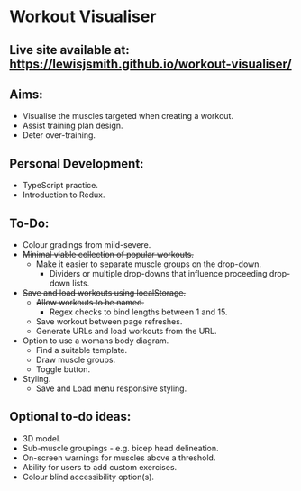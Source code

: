 # Workout Visualiser

## Live site available at: https://lewisjsmith.github.io/workout-visualiser/

## Aims:

- Visualise the muscles targeted when creating a workout.
- Assist training plan design.
- Deter over-training.

## Personal Development: 

- TypeScript practice.
- Introduction to Redux.

## To-Do:

- Colour gradings from mild-severe. 
- ~~Minimal viable collection of popular workouts.~~
    - Make it easier to separate muscle groups on the drop-down.
        - Dividers or multiple drop-downs that influence proceeding drop-down lists.
- ~~Save and load workouts using localStorage.~~
    - ~~Allow workouts to be named.~~
        - Regex checks to bind lengths between 1 and 15.
    - Save workout between page refreshes.
    - Generate URLs and load workouts from the URL.
- Option to use a womans body diagram.
    - Find a suitable template.
    - Draw muscle groups.
    - Toggle button. 
- Styling.
    - Save and Load menu responsive styling.

## Optional to-do ideas:

- 3D model.
- Sub-muscle groupings - e.g. bicep head delineation. 
- On-screen warnings for muscles above a threshold. 
- Ability for users to add custom exercises.
- Colour blind accessibility option(s).

